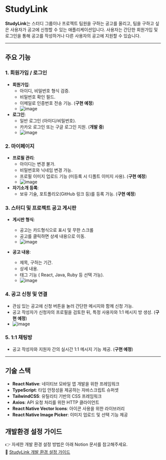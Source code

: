# StudyLink

**StudyLink**는 스터디 그룹이나 프로젝트 팀원을 구하는 공고를 올리고, 팀을 구하고 싶은 사용자가 공고에 신청할 수 있는 애플리케이션입니다. 사용자는 간단한 회원가입 및 로그인을 통해 공고를 작성하거나 다른 사용자의 공고에 지원할 수 있습니다.

---

## 주요 기능

### 1. 회원가입 / 로그인
- **회원가입**:
  - 아이디, 비밀번호 형식 검증.
  - 비밀번호 확인 필드.
  - 이메일로 인증번호 전송 기능. (**구현 예정**)
  - ![image](https://github.com/user-attachments/assets/f22060dd-7032-4f63-9dce-0a8e2415872b)
- **로그인**:
  - 일반 로그인 (아이디/비밀번호).
  - 카카오 로그인 또는 구글 로그인 지원. (**개발 중**)
  - ![image](https://github.com/user-attachments/assets/6c9a3dd9-3fb5-4f89-93af-50a85252ecc6)


### 2. 마이페이지
- **프로필 관리**:
  - 아이디는 변경 불가.
  - 비밀번호와 닉네임 변경 가능.
  - 프로필 이미지 업로드 기능 (미등록 시 디폴트 이미지 사용). (**구현 예정**)
  - ![image](https://github.com/user-attachments/assets/8a29d473-6279-44f8-99ee-5b346f1f8eb1)
- **자기소개 등록**:
  - 보유 기술, 포트폴리오(GitHub 링크 등)를 등록 가능. (**구현 예정**)

### 3. 스터디 및 프로젝트 공고 게시판
- **게시판 형식**:
  - 공고는 카드형식으로 표시 및 무한 스크롤
  - 공고를 클릭하면 상세 내용으로 이동.
  - ![image](https://github.com/user-attachments/assets/95e6c63a-6aa5-4d29-8107-37be00c8ff15)

- **공고 내용**:
  - 제목, 구하는 기간.
  - 상세 내용.
  - 태그 기능 ( React, Java, Ruby 등 선택 가능).
  - ![image](https://github.com/user-attachments/assets/2bf1106a-e573-4055-860c-f090ef8c751c)


### 4. 공고 신청 및 연결
- 관심 있는 공고에 신청 버튼을 눌러 간단한 메시지와 함께 신청 가능. 
- 공고 작성자가 신청자의 프로필을 검토한 뒤, 특정 사용자와 1:1 메시지 방 생성. (**구현 예정**)
- ![image](https://github.com/user-attachments/assets/6e23e0d5-99d0-49f9-8e00-580abcd0603a)

### 5. 1:1 채팅방
- 공고 작성자와 지원자 간의 실시간 1:1 메시지 기능 제공. (**구현 예정**)
---

## 기술 스택

- **React Native**: 네이티브 모바일 앱 개발을 위한 프레임워크
- **TypeScript**: 타입 안정성을 제공하는 자바스크립트 슈퍼셋
- **TailwindCSS**: 유틸리티 기반의 CSS 프레임워크
- **Axios**: API 요청 처리를 위한 HTTP 클라이언트
- **React Native Vector Icons**: 아이콘 사용을 위한 라이브러리
- **React Native Image Picker**: 이미지 업로드 및 선택 기능 제공

## 개발환경 설정 가이드

👉 자세한 개발 환경 설정 방법은 아래 Notion 문서를 참고해주세요.  
🔗 [StudyLink 개발 환경 설정 가이드](https://your-notion-link-here)
